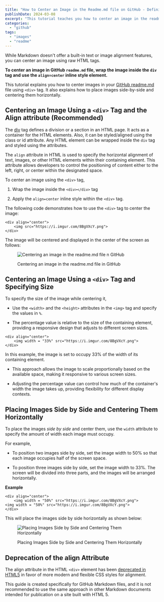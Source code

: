 ```yaml
---
title: "How to Center an Image in the Readme.md file on GitHub - Definitive Guide"
publishDate: 2024-03-08
excerpt: "This tutorial teaches you how to center an image in the readme.md file on GitHub using the div tag. Also it shows how to place two images side by side horizontally."
categories: 
  - "github"
tags: 
  - "images"
  - "readme"
---
```


While Markdown doesn't offer a built-in text or image alignment features, you can center an image using raw HTML tags.

**To center an image in GitHub `readme.md` file, wrap the image inside the `div` tag and use the `align=center` inline style element.**

This tutorial explains you how to center images in your [GitHub readme.md](https://docs.github.com/en/repositories/managing-your-repositorys-settings-and-features/customizing-your-repository/about-readmes) file using `<div>` tag. It also explains how to place images side-by-side and centering them horizontally.

## Centering an Image Using a `<div>` Tag and the Align attribute (Recommended)

The [div](https://www.w3schools.com/tags/tag_div.ASP) tag defines a division or a section in an HTML page. It acts as a container for the HTML elements. Also, it can be styled/aligned using the class or id attribute. Any HTML element can be wrapped inside the `div` tag and styled using the attributes.

The `align` attribute in HTML is used to specify the horizontal alignment of text, images, or other HTML elements within their containing element. This attribute allows developers to control the positioning of content either to the left, right, or center within the designated space.

To center an image using the `<div>` tag,

1. Wrap the image inside the `<div></div>` tag

3. Apply the `align=center` inline style within the `<div>` tag.

The following code demonstrates how to use the `<div>` tag to center the image:

```
<div align="center">
	<img src="https://i.imgur.com/8BgVXcY.png">
</div>
```

The image will be centered and displayed in the center of the screen as follows:

<figure>

![Centering an image in the readme.md file n GitHub](/qq5-centering-image-readmemd-file-n-github.png)

<figcaption>

Centering an image in the readme.md file in GitHub

</figcaption>

</figure>

## Centering an Image Using a `<div>` Tag and Specifying Size

To specify the size of the image while centering it,

- Use the `<width>` and the `<height>` attributes in the `<img>` tag and specify the values in `%`.

- The percentage value is relative to the size of the containing element, providing a responsive design that adjusts to different screen sizes.

```
<div align="center">
	<img width = "33%" src="https://i.imgur.com/8BgVXcY.png">
</div>
```

In this example, the image is set to occupy 33% of the width of its containing element.

- This approach allows the image to scale proportionally based on the available space, making it responsive to various screen sizes.

- Adjusting the percentage value can control how much of the container's width the image takes up, providing flexibility for different display contexts.

## Placing Images Side by Side and Centering Them Horizontally

To place the images _side by side_ and center them, use the `width` attribute to specify the amount of width each image must occupy.

For example,

- To position two images side by side, set the image width to 50% so that each image occupies half of the screen space.

- To position three images side by side, set the image width to 33%. The screen will be divided into three parts, and the images will be arranged horizontally.

**Example**

```
<div align="center">
	<img width = "50%" src="https://i.imgur.com/8BgVXcY.png">
<img width = "50%" src="https://i.imgur.com/8BgVXcY.png">
</div>
```

This will place the images side by side horizontally as shown below:

<figure>

![Placing Images Side by Side and Centering Them Horizontally](/XmG-placing-images-side-side-centering-horizontally.png)

<figcaption>

Placing Images Side by Side and Centering Them Horizontally

</figcaption>

</figure>

## Deprecation of the align Attribute

The align attribute in the HTML `<div>` element has been [deprecated in HTML5](https://www.w3.org/TR/html4/present/graphics.html#h-15.1.2) in favor of more modern and flexible CSS styles for alignment.

This guide is created specifically for GitHub Markdown files, and it is not recommended to use the same approach in other Markdown documents intended for publication on a site built with HTML 5.
